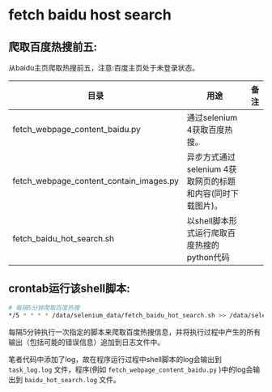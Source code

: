 # fetch baidu host search

## 爬取百度热搜前五:

从baidu主页爬取热搜前五，注意:百度主页处于未登录状态。<br>

目录                                     |用途                                                 |备注
----------------------------------------|----------------------------------------------------|---
fetch_webpage_content_baidu.py          | 通过selenium 4获取百度热搜。                          | 
fetch_webpage_content_contain_images.py | 异步方式通过selenium 4获取网页的标题和内容(同时下载图片)。 | 
fetch_baidu_hot_search.sh               | 以shell脚本形式运行爬取百度热搜的python代码             | 

## crontab运行该shell脚本:

```bash
# 每隔5分钟爬取百度热搜
*/5 * * * * /data/selenium_data/fetch_baidu_hot_search.sh >> /data/selenium_data/task_log.log 2>&1
```

每隔5分钟执行一次指定的脚本来爬取百度热搜信息，并将执行过程中产生的所有输出（包括可能的错误信息）追加到日志文件中。<br>

笔者代码中添加了log，故在程序运行过程中shell脚本的log会输出到 `task_log.log` 文件，程序(例如 `fetch_webpage_content_baidu.py` )中的log会输出到 `baidu_hot_search.log` 文件。<br>